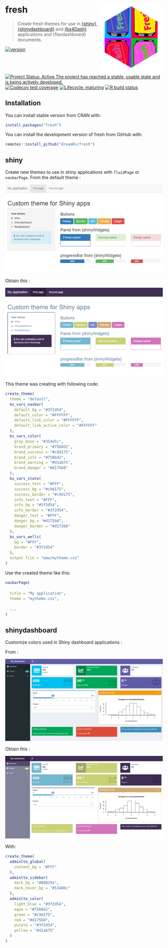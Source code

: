 # fresh <img src="man/figures/fresh-logo.png" width=200 align="right" />

> Create fresh themes for use in [{shiny}](https://github.com/rstudio/shiny), [{shinydashboard}](https://github.com/rstudio/shinydashboard) and [{bs4Dash}](https://github.com/RinteRface/bs4Dash) applications and {flexdashboard} documents.

<!-- badges: start -->
[![version](http://www.r-pkg.org/badges/version/fresh)](https://CRAN.R-project.org/package=fresh)
[![Project Status: Active The project has reached a stable, usable state and is being actively developed.](https://www.repostatus.org/badges/latest/active.svg)](https://www.repostatus.org/#active)
[![Codecov test coverage](https://codecov.io/gh/dreamRs/fresh/branch/master/graph/badge.svg)](https://codecov.io/gh/dreamRs/fresh?branch=master)
[![Lifecycle: maturing](https://img.shields.io/badge/lifecycle-maturing-blue.svg)](https://www.tidyverse.org/lifecycle/#maturing)
[![R build status](https://github.com/dreamRs/fresh/workflows/R-CMD-check/badge.svg)](https://github.com/dreamRs/fresh/actions)
<!-- badges: end -->


## Installation

You can install stable version from CRAN with:

```r
install.packages("fresh")
```

You can install the development version of fresh from GitHub with:

```r
remotes::install_github("dreamRs/fresh")
```

## shiny

Create new themes to use in shiny applications with `fluidPage` or `navbarPage`. From the default theme :

![](man/figures/shiny-default.png)

Obtain this :

![](man/figures/shiny-custom.png)


This theme was creating with following code:

```r
create_theme(
  theme = "default",
  bs_vars_navbar(
    default_bg = "#3f2d54",
    default_color = "#FFFFFF",
    default_link_color = "#FFFFFF",
    default_link_active_color = "#FFFFFF"
  ),
  bs_vars_color(
    gray_base = "#354e5c",
    brand_primary = "#75b8d1",
    brand_success = "#c9d175",
    brand_info = "#758bd1",
    brand_warning = "#d1ab75",
    brand_danger = "#d175b8"
  ),
  bs_vars_state(
    success_text = "#FFF",
    success_bg = "#c9d175",
    success_border = "#c9d175",
    info_text = "#FFF",
    info_bg = "#3f2d54",
    info_border = "#3f2d54",
    danger_text = "#FFF",
    danger_bg = "#d175b8",
    danger_border = "#d175b8"
  ),
  bs_vars_wells(
    bg = "#FFF",
    border = "#3f2d54"
  ),
  output_file = "www/mytheme.css"
)
```

Use the created theme like this: 

```r
navbarPage(
  
  title = "My application",
  theme = "mytheme.css",
  
  ...
)
```




## shinydashboard

Customize colors used in Shiny dashboard applications :

From :

![](man/figures/shinydashboard-default.png)

Obtain this :

![](man/figures/shinydashboard-custom.png)


With:

```r
create_theme(
  adminlte_global(
    content_bg = "#FFF"
  ),
  adminlte_sidebar(
    dark_bg = "#80829a",
    dark_hover_bg = "#53486c"
  ),
  adminlte_color(
    light_blue = "#3f2d54",
    aqua = "#75b8d1",
    green = "#c9d175",
    red = "#d175b8",
    purple = "#3f2d54",
    yellow = "#d1ab75"
  )
)
```
